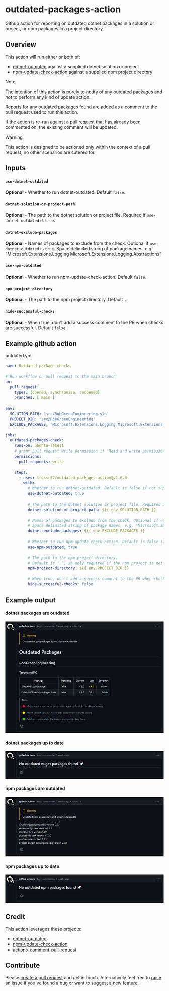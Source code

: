 # outdated-packages-action
Github action for reporting on outdated dotnet packages in a solution or project, or npm packages in a project directory.

## Overview

This action will run either or both of: 

- <a href="https://github.com/dotnet-outdated/dotnet-outdated">dotnet-outdated</a> against a supplied dotnet solution or project
- <a href="https://github.com/MeilCli/npm-update-check-action">npm-update-check-action</a> against a supplied npm project directory

> [!NOTE]
> The intention of this action is purely to notify of any outdated packages and _not_ to perform any kind of update action.
>  
> Reports for any outdated packages found are added as a comment to the pull request used to run this action.
> 
> If the action is re-run against a pull request that has already been commented on, the existing comment will be updated. 

> [!WARNING]
> This action is designed to be actioned only within the context of a pull request, no other scenarios are catered for.

## Inputs

#### `use-dotnet-outdated`

**Optional** - Whether to run dotnet-outdated. Default `false`.

#### `dotnet-solution-or-project-path`

**Optional** - The path to the dotnet solution or project file. Required if `use-dotnet-outdated` is `true`.

#### `dotnet-exclude-packages`

**Optional** - Names of packages to exclude from the check. Optional if `use-dotnet-outdated` is `true`. Space delimited string of package names, e.g. "Microsoft.Extensions.Logging Microsoft.Extensions.Logging.Abstractions"

#### `use-npm-outdated`

**Optional** - Whether to run npm-update-check-action. Default `false`.

#### `npm-project-directory`

**Optional** - The path to the npm project directory. Default `.`.

#### `hide-successful-checks`

**Optional** - When true, don't add a success comment to the PR when checks are successful. Default `false`.

## Example github action 

outdated.yml
```yaml
name: Outdated package checks

# Run workflow on pull request to the main branch
on:
  pull_request:
    types: [opened, synchronize, reopened]
    branches: [ main ]

env:
  SOLUTION_PATH: 'src/RobGreenEngineering.sln'
  PROJECT_DIR: 'src/RobGreenEngineering'
  EXCLUDE_PACKAGES: 'Microsoft.Extensions.Logging Microsoft.Extensions.Logging.Abstractions'

jobs:
  outdated-packages-check:
    runs-on: ubuntu-latest
    # grant pull request write permission if 'Read and write permissions' is not active for actions in the repository
    permissions:
      pull-requests: write

    steps:
      - uses: trossr32/outdated-packages-action@v1.6.0
        with:
          # Whether to run dotnet-outdated. Default is false if not supplied.
          use-dotnet-outdated: true

          # The path to the dotnet solution or project file. Required if use-dotnet-outdated is true.
          dotnet-solution-or-project-path: ${{ env.SOLUTION_PATH }}

          # Names of packages to exclude from the check. Optional if use-dotnet-outdated is true.
          # Space delimited string of package names, e.g. "Microsoft.Extensions.Logging Microsoft.Extensions.Logging.Abstractions"
          dotnet-exclude-packages: ${{ env.EXCLUDE_PACKAGES }}

          # Whether to run npm-update-check-action. Default is false if not supplied.
          use-npm-outdated: true

          # The path to the npm project directory.
          # Default is '.', so only required if the npm project is not the root of the repository.
          npm-project-directory: ${{ env.PROJECT_DIR }}

          # When true, don't add a success comment to the PR when checks are successful. Default is false if not supplied.
          hide-successful-checks: false
```

## Example output

#### dotnet packages are outdated

![dotnet-outdated](./assets/dotnet-outdated-example.png)

#### dotnet packages up to date

![dotnet-not-outdated](./assets/dotnet-not-outdated-example.png)

#### npm packages are outdated

![npm-outdated](./assets/npm-outdated-example.png)

#### npm packages up to date

![npm-not-outdated](./assets/npm-not-outdated-example.png)

## Credit

This action leverages these projects:

- <a href="https://github.com/dotnet-outdated/dotnet-outdated">dotnet-outdated</a>
- <a href="https://github.com/MeilCli/npm-update-check-action">npm-update-check-action</a>
- <a href="https://github.com/thollander/actions-comment-pull-request">actions-comment-pull-request</a>

## Contribute
Please [create a pull request](https://github.com/trossr32/outdated-packages-action/compare) and get in touch. Alternatively feel free to [raise an issue](https://github.com/trossr32/outdated-packages-action/issues/new/choose) if you've found a bug or want to suggest a new feature.

